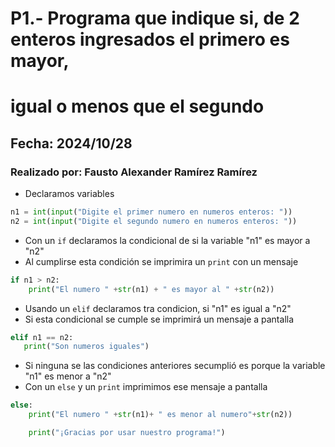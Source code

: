 # P1.- Programa que indique si, de 2 enteros ingresados el primero es mayor,
#  igual o menos que el segundo
## Fecha: 2024/10/28
### Realizado por: Fausto Alexander Ramírez Ramírez

- Declaramos variables
``` python
n1 = int(input("Digite el primer numero en numeros enteros: "))
n2 = int(input("Digite el segundo numero en numeros enteros: "))
```
- Con un `if` declaramos la condicional de si la variable "n1" es mayor a "n2"
- Al cumplirse esta condición se imprimira un `print` con un mensaje
``` python
if n1 > n2:
    print("El numero " +str(n1) + " es mayor al " +str(n2))
```
- Usando un `elif` declaramos tra condicion, si "n1" es igual a "n2"
- Si esta condicional se cumple se imprimirá un mensaje a pantalla 
 ``` python
elif n1 == n2:
    print("Son numeros iguales")
```
- Si ninguna se las condiciones anteriores secumplió es porque la variable "n1" es menor a "n2"
- Con un `else` y un `print` imprimimos ese mensaje a pantalla
``` python
else:
    print("El numero " +str(n1)+ " es menor al numero"+str(n2))

    print("¡Gracias por usar nuestro programa!")
